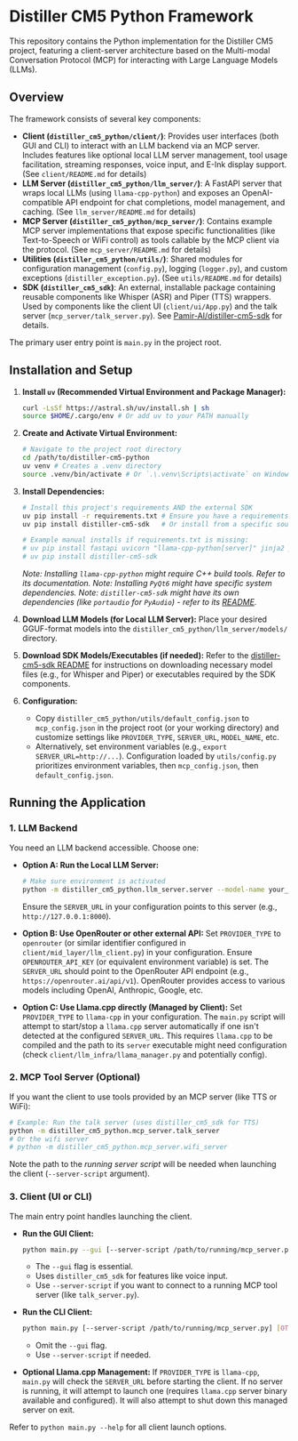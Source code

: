 # Distiller CM5 Python Framework

This repository contains the Python implementation for the Distiller CM5 project, featuring a client-server architecture based on the Multi-modal Conversation Protocol (MCP) for interacting with Large Language Models (LLMs).

## Overview

The framework consists of several key components:

*   **Client (`distiller_cm5_python/client/`)**: Provides user interfaces (both GUI and CLI) to interact with an LLM backend via an MCP server. Includes features like optional local LLM server management, tool usage facilitation, streaming responses, voice input, and E-Ink display support. (See `client/README.md` for details)
*   **LLM Server (`distiller_cm5_python/llm_server/`)**: A FastAPI server that wraps local LLMs (using `llama-cpp-python`) and exposes an OpenAI-compatible API endpoint for chat completions, model management, and caching. (See `llm_server/README.md` for details)
*   **MCP Server (`distiller_cm5_python/mcp_server/`)**: Contains example MCP server implementations that expose specific functionalities (like Text-to-Speech or WiFi control) as tools callable by the MCP client via the protocol. (See `mcp_server/README.md` for details)
*   **Utilities (`distiller_cm5_python/utils/`)**: Shared modules for configuration management (`config.py`), logging (`logger.py`), and custom exceptions (`distiller_exception.py`). (See `utils/README.md` for details)
*   **SDK (`distiller_cm5_sdk`)**: An external, installable package containing reusable components like Whisper (ASR) and Piper (TTS) wrappers. Used by components like the client UI (`client/ui/App.py`) and the talk server (`mcp_server/talk_server.py`). See [Pamir-AI/distiller-cm5-sdk](https://github.com/Pamir-AI/distiller-cm5-sdk/tree/main) for details.

The primary user entry point is `main.py` in the project root.

## Installation and Setup

1.  **Install `uv` (Recommended Virtual Environment and Package Manager):**
    ```bash
    curl -LsSf https://astral.sh/uv/install.sh | sh
    source $HOME/.cargo/env # Or add uv to your PATH manually
    ```

2.  **Create and Activate Virtual Environment:**
    ```bash
    # Navigate to the project root directory
    cd /path/to/distiller-cm5-python
    uv venv # Creates a .venv directory
    source .venv/bin/activate # Or `.\.venv\Scripts\activate` on Windows
    ```

3.  **Install Dependencies:**
    ```bash
    # Install this project's requirements AND the external SDK
    uv pip install -r requirements.txt # Ensure you have a requirements.txt file
    uv pip install distiller-cm5-sdk   # Or install from a specific source if needed

    # Example manual installs if requirements.txt is missing:
    # uv pip install fastapi uvicorn "llama-cpp-python[server]" jinja2 pydantic PyQt6 QScintilla PyOpenGL mcp nest_asyncio ...
    # uv pip install distiller-cm5-sdk
    ```
    *Note: Installing `llama-cpp-python` might require C++ build tools. Refer to its documentation.*
    *Note: Installing `PyQt6` might have specific system dependencies.*
    *Note: `distiller-cm5-sdk` might have its own dependencies (like `portaudio` for `PyAudio`) - refer to its [README](https://github.com/Pamir-AI/distiller-cm5-sdk/tree/main).*

4.  **Download LLM Models (for Local LLM Server):**
    Place your desired GGUF-format models into the `distiller_cm5_python/llm_server/models/` directory.

5.  **Download SDK Models/Executables (if needed):**
    Refer to the [distiller-cm5-sdk README](https://github.com/Pamir-AI/distiller-cm5-sdk/tree/main) for instructions on downloading necessary model files (e.g., for Whisper and Piper) or executables required by the SDK components.

6.  **Configuration:**
    *   Copy `distiller_cm5_python/utils/default_config.json` to `mcp_config.json` in the project root (or your working directory) and customize settings like `PROVIDER_TYPE`, `SERVER_URL`, `MODEL_NAME`, etc.
    *   Alternatively, set environment variables (e.g., `export SERVER_URL=http://...`). Configuration loaded by `utils/config.py` prioritizes environment variables, then `mcp_config.json`, then `default_config.json`.

## Running the Application

### 1. LLM Backend

You need an LLM backend accessible. Choose one:

*   **Option A: Run the Local LLM Server:**
    ```bash
    # Make sure environment is activated
    python -m distiller_cm5_python.llm_server.server --model-name your_model.gguf
    ```
    Ensure the `SERVER_URL` in your configuration points to this server (e.g., `http://127.0.0.1:8000`).

*   **Option B: Use OpenRouter or other external API:**
    Set `PROVIDER_TYPE` to `openrouter` (or similar identifier configured in `client/mid_layer/llm_client.py`) in your configuration. Ensure `OPENROUTER_API_KEY` (or equivalent environment variable) is set. The `SERVER_URL` should point to the OpenRouter API endpoint (e.g., `https://openrouter.ai/api/v1`). OpenRouter provides access to various models including OpenAI, Anthropic, Google, etc.

*   **Option C: Use Llama.cpp directly (Managed by Client):**
    Set `PROVIDER_TYPE` to `llama-cpp` in your configuration. The `main.py` script will attempt to start/stop a `llama.cpp` server automatically if one isn't detected at the configured `SERVER_URL`. This requires `llama.cpp` to be compiled and the path to its `server` executable might need configuration (check `client/llm_infra/llama_manager.py` and potentially config).

### 2. MCP Tool Server (Optional)

If you want the client to use tools provided by an MCP server (like TTS or WiFi):

```bash
# Example: Run the talk server (uses distiller_cm5_sdk for TTS)
python -m distiller_cm5_python.mcp_server.talk_server
# Or the wifi server
# python -m distiller_cm5_python.mcp_server.wifi_server
```
Note the path to the *running server script* will be needed when launching the client (`--server-script` argument).

### 3. Client (UI or CLI)

The main entry point handles launching the client.

*   **Run the GUI Client:**
    ```bash
    python main.py --gui [--server-script /path/to/running/mcp_server.py] [OTHER_OPTIONS]
    ```
    *   The `--gui` flag is essential.
    *   Uses `distiller_cm5_sdk` for features like voice input.
    *   Use `--server-script` if you want to connect to a running MCP tool server (like `talk_server.py`).

*   **Run the CLI Client:**
    ```bash
    python main.py [--server-script /path/to/running/mcp_server.py] [OTHER_OPTIONS]
    ```
    *   Omit the `--gui` flag.
    *   Use `--server-script` if needed.

*   **Optional Llama.cpp Management:** If `PROVIDER_TYPE` is `llama-cpp`, `main.py` will check the `SERVER_URL` before starting the client. If no server is running, it will attempt to launch one (requires `llama.cpp` server binary available and configured). It will also attempt to shut down this managed server on exit.

Refer to `python main.py --help` for all client launch options.

